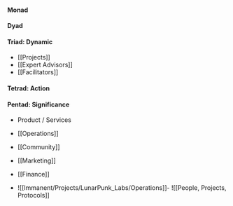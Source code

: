 #### Monad

#### Dyad

#### Triad: Dynamic
- [[Projects]]
- [[Expert Advisors]]
- [[Facilitators]]

#### Tetrad: Action

#### Pentad: Significance
- Product / Services
- [[Operations]]
- [[Community]]
- [[Marketing]]
- [[Finance]]


- ![[Immanent/Projects/LunarPunk_Labs/Operations]]- ![[People, Projects, Protocols]]